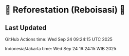 
# 🌳 Reforestation (Reboisasi) 🌲

## Last Updated

GitHub Actions time: Wed Sep 24 09:24:15 UTC 2025

Indonesia/Jakarta time: Wed Sep 24 16:24:15 WIB 2025
